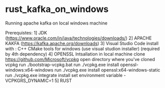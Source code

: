 # rust_kafka_on_windows

Running apache kafka on local windows machine 

Prerequistes: 
1] JDK (https://www.oracle.com/in/java/technologies/downloads/)
2] APACHE KAKFA (https://kafka.apache.org/downloads)
3] Visual Studio Code install with : C++ CMake tools for windows (use visual studion installer)  (required by 4th dependency)
4] OPENSSL Intsallation in local machine 
  clone https://github.com/Microsoft/vcpkg
  open directory where you've cloned vcpkg
  run ./bootstrap-vcpkg.bat
  run ./vcpkg.exe install openssl-windows:x64-windows
  run ./vcpkg.exe install openssl:x64-windows-static
  run ./vcpkg.exe integrate install
  set environment variable - VCPKGRS_DYNAMIC=1
5] RUST 
